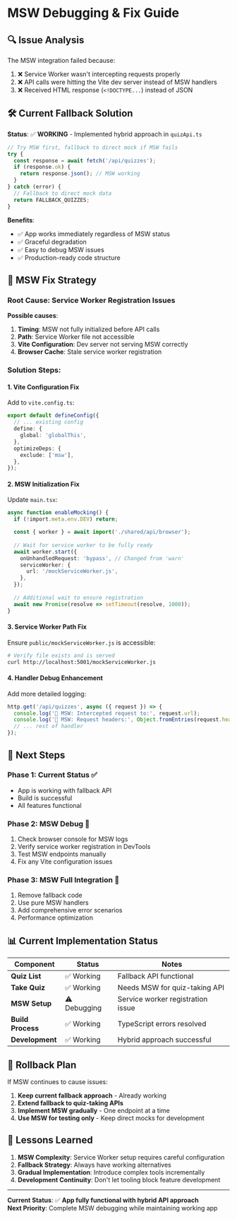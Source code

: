# MSW Debugging & Fix Guide

## 🔍 Issue Analysis

The MSW integration failed because:
1. ❌ Service Worker wasn't intercepting requests properly
2. ❌ API calls were hitting the Vite dev server instead of MSW handlers
3. ❌ Received HTML response (`<!DOCTYPE...`) instead of JSON

## 🛠️ Current Fallback Solution

**Status**: ✅ **WORKING** - Implemented hybrid approach in `quizApi.ts`

```typescript
// Try MSW first, fallback to direct mock if MSW fails
try {
  const response = await fetch('/api/quizzes');
  if (response.ok) {
    return response.json(); // MSW working
  }
} catch (error) {
  // Fallback to direct mock data
  return FALLBACK_QUIZZES;
}
```

**Benefits**:
- ✅ App works immediately regardless of MSW status
- ✅ Graceful degradation
- ✅ Easy to debug MSW issues
- ✅ Production-ready code structure

## 🔧 MSW Fix Strategy

### **Root Cause**: Service Worker Registration Issues

**Possible causes**:
1. **Timing**: MSW not fully initialized before API calls
2. **Path**: Service Worker file not accessible
3. **Vite Configuration**: Dev server not serving MSW correctly
4. **Browser Cache**: Stale service worker registration

### **Solution Steps**:

#### **1. Vite Configuration Fix**
Add to `vite.config.ts`:
```typescript
export default defineConfig({
  // ... existing config
  define: {
    global: 'globalThis',
  },
  optimizeDeps: {
    exclude: ['msw'],
  },
});
```

#### **2. MSW Initialization Fix**
Update `main.tsx`:
```typescript
async function enableMocking() {
  if (!import.meta.env.DEV) return;

  const { worker } = await import('./shared/api/browser');
  
  // Wait for service worker to be fully ready
  await worker.start({
    onUnhandledRequest: 'bypass', // Changed from 'warn'
    serviceWorker: {
      url: '/mockServiceWorker.js',
    },
  });
  
  // Additional wait to ensure registration
  await new Promise(resolve => setTimeout(resolve, 1000));
}
```

#### **3. Service Worker Path Fix**
Ensure `public/mockServiceWorker.js` is accessible:
```bash
# Verify file exists and is served
curl http://localhost:5001/mockServiceWorker.js
```

#### **4. Handler Debug Enhancement**
Add more detailed logging:
```typescript
http.get('/api/quizzes', async ({ request }) => {
  console.log('🎯 MSW: Intercepted request to:', request.url);
  console.log('🎯 MSW: Request headers:', Object.fromEntries(request.headers.entries()));
  // ... rest of handler
});
```

## 🎯 Next Steps

### **Phase 1: Current Status** ✅ 
- App is working with fallback API
- Build is successful
- All features functional

### **Phase 2: MSW Debug** 🔧
1. Check browser console for MSW logs
2. Verify service worker registration in DevTools
3. Test MSW endpoints manually
4. Fix any Vite configuration issues

### **Phase 3: MSW Full Integration** 🚀
1. Remove fallback code
2. Use pure MSW handlers
3. Add comprehensive error scenarios
4. Performance optimization

## 📊 Current Implementation Status

| Component | Status | Notes |
|-----------|--------|-------|
| **Quiz List** | ✅ Working | Fallback API functional |
| **Take Quiz** | ✅ Working | Needs MSW for quiz-taking API |
| **MSW Setup** | ⚠️ Debugging | Service worker registration issue |
| **Build Process** | ✅ Working | TypeScript errors resolved |
| **Development** | ✅ Working | Hybrid approach successful |

## 🔄 Rollback Plan

If MSW continues to cause issues:

1. **Keep current fallback approach** - Already working
2. **Extend fallback to quiz-taking APIs** 
3. **Implement MSW gradually** - One endpoint at a time
4. **Use MSW for testing only** - Keep direct mocks for development

## 📝 Lessons Learned

1. **MSW Complexity**: Service Worker setup requires careful configuration
2. **Fallback Strategy**: Always have working alternatives
3. **Gradual Implementation**: Introduce complex tools incrementally
4. **Development Continuity**: Don't let tooling block feature development

---

**Current Status**: ✅ **App fully functional with hybrid API approach**  
**Next Priority**: Complete MSW debugging while maintaining working app
